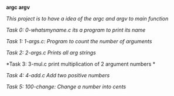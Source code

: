 **argc argv**

*This project is to have a idea of the argc and argv to main function*

*Task 0: 0-whatsmyname.c its a program to print its name*

*Task 1: 1-args.c: Program to count the number of arguments*

*Task 2: 2-args.c Prints all arg strings*

*Task 3: 3-mul.c print multiplication of 2 argument numbers *

*Task 4: 4-add.c Add two  positive numbers*

*Task 5: 100-change: Change a number into cents*
